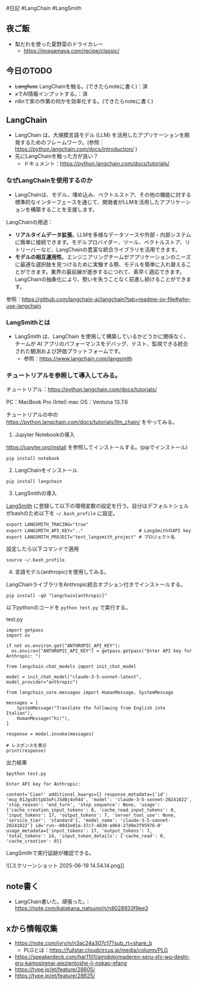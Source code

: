 #日記 #LangChain #LangSmith

## 夜ご飯
- 梨だれを使った夏野菜のドライカレー
	- https://imagamaya.com/recipe/classic/
## 今日のTODO
- ~~Langfuse~~ LangChainを触る。(できたらnoteに書く)：済
- xでAI情報インプットする。：済
- n8nで家の作業の何かを効率化する。(できたらnoteに書く)
## LangChain
- LangChain は、大規模言語モデル (LLM) を活用したアプリケーションを開発するためのフレームワーク。(参照： https://python.langchain.com/docs/introduction/ )
- 先にLangChainを触った方が良い？
	- ドキュメント：https://python.langchain.com/docs/tutorials/
### なぜLangChainを使用するのか
- LangChainは、モデル、埋め込み、ベクトルストア、その他の機能に対する標準的なインターフェースを通じて、開発者がLLMを活用したアプリケーションを構築することを支援します。

LangChainの用途：

- **リアルタイムデータ拡張**。LLMを多様なデータソースや外部・内部システムに簡単に接続できます。モデルプロバイダー、ツール、ベクトルストア、リトリーバーなど、LangChainの豊富な統合ライブラリを活用できます。
- **モデルの相互運用性**。エンジニアリングチームがアプリケーションのニーズに最適な選択肢を見つけるために実験する際、モデルを簡単に入れ替えることができます。業界の最前線が進歩するにつれて、素早く適応できます。LangChainの抽象化により、勢いを失うことなく前進し続けることができます。

参照：https://github.com/langchain-ai/langchain?tab=readme-ov-file#why-use-langchain

### LangSmithとは
- LangSmith は、LangChain を使用して構築しているかどうかに関係なく、チームが AI アプリのパフォーマンスをデバッグ、テスト、監視できる統合された観測および評価プラットフォームです。
	- 参照：https://www.langchain.com/langsmith
### チュートリアルを参照して導入してみる。

チュートリアル：https://python.langchain.com/docs/tutorials/

PC：MacBook Pro (Intel)
mac OS：Ventuna 13.7.6

チュートリアルの中の https://python.langchain.com/docs/tutorials/llm_chain/ をやってみる。

1. Jupyter Notebookの導入

https://jupyter.org/install を参照してインストールする。(pipでインストール)

```
pip install notebook
```


2. LangChainをインストール

```
pip install langchain
```

3. LangSmithの導入

[LangSmith](https://smith.langchain.com/onboarding) に登録して以下の環境変数の設定を行う。自分はデフォルトシェルがbashのため以下を `~/.bash_profile` に設定。

```
export LANGSMITH_TRACING="true"  
export LANGSMITH_API_KEY=".."                     # LangSmithのAPI key
export LANGSMITH_PROJECT="test_langsmith_project" # プロジェクト名
```

設定したら以下コマンドで適用
```
source ~/.bash_profile
```

4. 言語モデル(anthropic)を使用してみる。

LangChainライブラリをAnthropic統合オプション付きでインストールする。

```
pip install -qU "langchain[anthropic]"
```


以下pythonのコードを `python test.py` で実行する。

test.py
```
import getpass
import os

if not os.environ.get("ANTHROPIC_API_KEY"):
  os.environ["ANTHROPIC_API_KEY"] = getpass.getpass("Enter API key for Anthropic: ")

from langchain.chat_models import init_chat_model

model = init_chat_model("claude-3-5-sonnet-latest", model_provider="anthropic")

from langchain_core.messages import HumanMessage, SystemMessage  

messages = [
	SystemMessage("Translate the following from English into Italian"),
	HumanMessage("hi!"),
] 

response = model.invoke(messages) 

# レスポンスを表示
print(response)
```

出力結果
```
$python test.py

Enter API key for Anthropic: 

content='Ciao!' additional_kwargs={} response_metadata={'id': 'msg_01Jgs8ttpb3oFcJSdBj4nh4d', 'model': 'claude-3-5-sonnet-20241022', 'stop_reason': 'end_turn', 'stop_sequence': None, 'usage': {'cache_creation_input_tokens': 0, 'cache_read_input_tokens': 0, 'input_tokens': 17, 'output_tokens': 7, 'server_tool_use': None, 'service_tier': 'standard'}, 'model_name': 'claude-3-5-sonnet-20241022'} id='run--08d1e01a-37c7-4830-a964-2740e3f95976-0' usage_metadata={'input_tokens': 17, 'output_tokens': 7, 'total_tokens': 24, 'input_token_details': {'cache_read': 0, 'cache_creation': 0}}
```

LangSmithで実行証跡が確認できる。

![[スクリーンショット 2025-06-19 14.54.14.png]]

## note書く

- LangChain書いた。頑張った。：https://note.com/katakana_natsumi/n/n8028933f9ee3

## xから情報収集
- https://note.com/ivry/n/n3ac24a307c17?sub_rt=share_b
	- PLGとは：https://fullstar.cloudcircus.jp/media/column/PLG
- https://speakerdeck.com/har1101/ainidokomaderen-seru-shi-wu-deshi-eru-kamosirenai-aiezientoshe-ji-nokao-efang
- https://type.jp/et/feature/28605/
- https://type.jp/et/feature/28625/